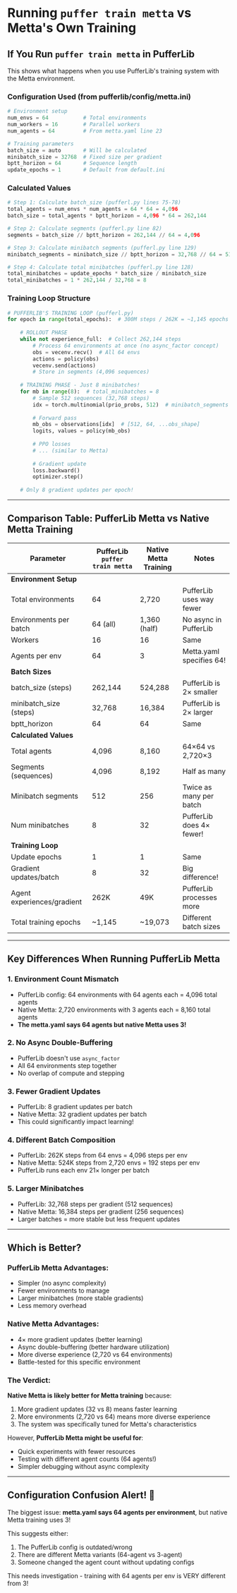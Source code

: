# Running `puffer train metta` vs Metta's Own Training

## If You Run `puffer train metta` in PufferLib

This shows what happens when you use PufferLib's training system with the Metta environment.

### Configuration Used (from pufferlib/config/metta.ini)

```python
# Environment setup
num_envs = 64           # Total environments
num_workers = 16        # Parallel workers
num_agents = 64         # From metta.yaml line 23

# Training parameters
batch_size = auto       # Will be calculated
minibatch_size = 32768  # Fixed size per gradient
bptt_horizon = 64       # Sequence length
update_epochs = 1       # Default from default.ini
```

### Calculated Values

```python
# Step 1: Calculate batch_size (pufferl.py lines 75-78)
total_agents = num_envs * num_agents = 64 * 64 = 4,096
batch_size = total_agents * bptt_horizon = 4,096 * 64 = 262,144

# Step 2: Calculate segments (pufferl.py line 82)
segments = batch_size // bptt_horizon = 262,144 // 64 = 4,096

# Step 3: Calculate minibatch segments (pufferl.py line 129)
minibatch_segments = minibatch_size // bptt_horizon = 32,768 // 64 = 512

# Step 4: Calculate total minibatches (pufferl.py line 128)
total_minibatches = update_epochs * batch_size / minibatch_size
total_minibatches = 1 * 262,144 / 32,768 = 8
```

### Training Loop Structure

```python
# PUFFERLIB'S TRAINING LOOP (pufferl.py)
for epoch in range(total_epochs):  # 300M steps / 262K = ~1,145 epochs
    
    # ROLLOUT PHASE
    while not experience_full:  # Collect 262,144 steps
        # Process 64 environments at once (no async_factor concept)
        obs = vecenv.recv()  # All 64 envs
        actions = policy(obs)
        vecenv.send(actions)
        # Store in segments (4,096 sequences)
    
    # TRAINING PHASE - Just 8 minibatches!
    for mb in range(8):  # total_minibatches = 8
        # Sample 512 sequences (32,768 steps)
        idx = torch.multinomial(prio_probs, 512)  # minibatch_segments
        
        # Forward pass
        mb_obs = observations[idx]  # [512, 64, ...obs_shape]
        logits, values = policy(mb_obs)
        
        # PPO losses
        # ... (similar to Metta)
        
        # Gradient update
        loss.backward()
        optimizer.step()
    
    # Only 8 gradient updates per epoch!
```

---

## Comparison Table: PufferLib Metta vs Native Metta Training

| Parameter | PufferLib `puffer train metta` | Native Metta Training | Notes |
|-----------|--------------------------------|----------------------|-------|
| **Environment Setup** |
| Total environments | 64 | 2,720 | PufferLib uses way fewer |
| Environments per batch | 64 (all) | 1,360 (half) | No async in PufferLib |
| Workers | 16 | 16 | Same |
| Agents per env | 64 | 3 | Metta.yaml specifies 64! |
| **Batch Sizes** |
| batch_size (steps) | 262,144 | 524,288 | PufferLib is 2× smaller |
| minibatch_size (steps) | 32,768 | 16,384 | PufferLib is 2× larger |
| bptt_horizon | 64 | 64 | Same |
| **Calculated Values** |
| Total agents | 4,096 | 8,160 | 64×64 vs 2,720×3 |
| Segments (sequences) | 4,096 | 8,192 | Half as many |
| Minibatch segments | 512 | 256 | Twice as many per batch |
| Num minibatches | 8 | 32 | PufferLib does 4× fewer! |
| **Training Loop** |
| Update epochs | 1 | 1 | Same |
| Gradient updates/batch | 8 | 32 | Big difference! |
| Agent experiences/gradient | 262K | 49K | PufferLib processes more |
| Total training epochs | ~1,145 | ~19,073 | Different batch sizes |

---

## Key Differences When Running PufferLib Metta

### 1. **Environment Count Mismatch**
- PufferLib config: 64 environments with 64 agents each = 4,096 total agents
- Native Metta: 2,720 environments with 3 agents each = 8,160 total agents
- **The metta.yaml says 64 agents but native Metta uses 3!**

### 2. **No Async Double-Buffering**
- PufferLib doesn't use `async_factor`
- All 64 environments step together
- No overlap of compute and stepping

### 3. **Fewer Gradient Updates**
- PufferLib: 8 gradient updates per batch
- Native Metta: 32 gradient updates per batch
- This could significantly impact learning!

### 4. **Different Batch Composition**
- PufferLib: 262K steps from 64 envs = 4,096 steps per env
- Native Metta: 524K steps from 2,720 envs = 192 steps per env
- PufferLib runs each env 21× longer per batch

### 5. **Larger Minibatches**
- PufferLib: 32,768 steps per gradient (512 sequences)
- Native Metta: 16,384 steps per gradient (256 sequences)
- Larger batches = more stable but less frequent updates

---

## Which is Better?

### PufferLib Metta Advantages:
- Simpler (no async complexity)
- Fewer environments to manage
- Larger minibatches (more stable gradients)
- Less memory overhead

### Native Metta Advantages:
- 4× more gradient updates (better learning)
- Async double-buffering (better hardware utilization)
- More diverse experience (2,720 vs 64 environments)
- Battle-tested for this specific environment

### The Verdict:
**Native Metta is likely better for Metta training** because:
1. More gradient updates (32 vs 8) means faster learning
2. More environments (2,720 vs 64) means more diverse experience
3. The system was specifically tuned for Metta's characteristics

However, **PufferLib Metta might be useful for**:
- Quick experiments with fewer resources
- Testing with different agent counts (64 agents!)
- Simpler debugging without async complexity

---

## Configuration Confusion Alert! 🚨

The biggest issue: **metta.yaml says 64 agents per environment**, but native Metta training uses 3!

This suggests either:
1. The PufferLib config is outdated/wrong
2. There are different Metta variants (64-agent vs 3-agent)
3. Someone changed the agent count without updating configs

This needs investigation - training with 64 agents per env is VERY different from 3!